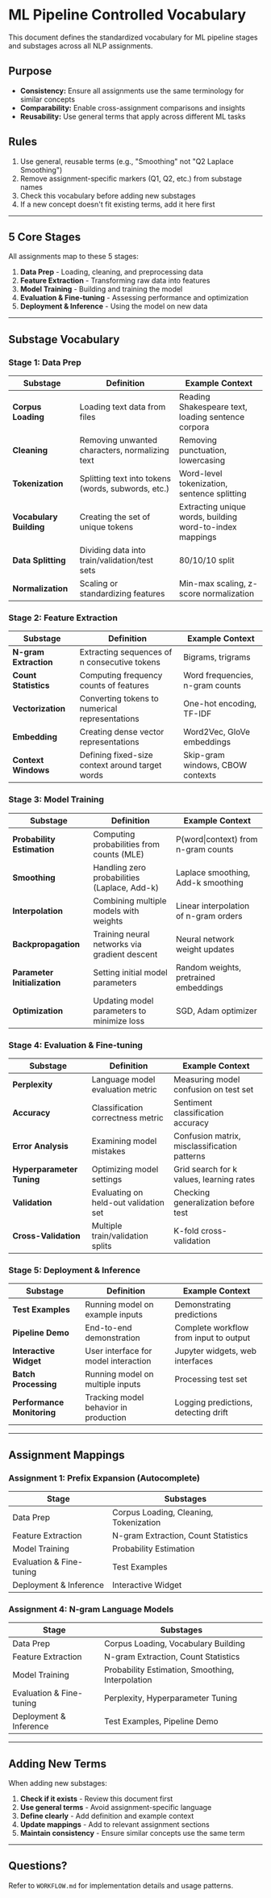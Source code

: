 # ML Pipeline Controlled Vocabulary

This document defines the standardized vocabulary for ML pipeline stages and substages across all NLP assignments.

## Purpose

- **Consistency:** Ensure all assignments use the same terminology for similar concepts
- **Comparability:** Enable cross-assignment comparisons and insights
- **Reusability:** Use general terms that apply across different ML tasks

## Rules

1. Use general, reusable terms (e.g., "Smoothing" not "Q2 Laplace Smoothing")
2. Remove assignment-specific markers (Q1, Q2, etc.) from substage names
3. Check this vocabulary before adding new substages
4. If a new concept doesn't fit existing terms, add it here first

---

## 5 Core Stages

All assignments map to these 5 stages:

1. **Data Prep** - Loading, cleaning, and preprocessing data
2. **Feature Extraction** - Transforming raw data into features
3. **Model Training** - Building and training the model
4. **Evaluation & Fine-tuning** - Assessing performance and optimization
5. **Deployment & Inference** - Using the model on new data

---

## Substage Vocabulary

### Stage 1: Data Prep

| Substage | Definition | Example Context |
|----------|------------|----------------|
| **Corpus Loading** | Loading text data from files | Reading Shakespeare text, loading sentence corpora |
| **Cleaning** | Removing unwanted characters, normalizing text | Removing punctuation, lowercasing |
| **Tokenization** | Splitting text into tokens (words, subwords, etc.) | Word-level tokenization, sentence splitting |
| **Vocabulary Building** | Creating the set of unique tokens | Extracting unique words, building word-to-index mappings |
| **Data Splitting** | Dividing data into train/validation/test sets | 80/10/10 split |
| **Normalization** | Scaling or standardizing features | Min-max scaling, z-score normalization |

### Stage 2: Feature Extraction

| Substage | Definition | Example Context |
|----------|------------|----------------|
| **N-gram Extraction** | Extracting sequences of n consecutive tokens | Bigrams, trigrams |
| **Count Statistics** | Computing frequency counts of features | Word frequencies, n-gram counts |
| **Vectorization** | Converting tokens to numerical representations | One-hot encoding, TF-IDF |
| **Embedding** | Creating dense vector representations | Word2Vec, GloVe embeddings |
| **Context Windows** | Defining fixed-size context around target words | Skip-gram windows, CBOW contexts |

### Stage 3: Model Training

| Substage | Definition | Example Context |
|----------|------------|----------------|
| **Probability Estimation** | Computing probabilities from counts (MLE) | P(word\|context) from n-gram counts |
| **Smoothing** | Handling zero probabilities (Laplace, Add-k) | Laplace smoothing, Add-k smoothing |
| **Interpolation** | Combining multiple models with weights | Linear interpolation of n-gram orders |
| **Backpropagation** | Training neural networks via gradient descent | Neural network weight updates |
| **Parameter Initialization** | Setting initial model parameters | Random weights, pretrained embeddings |
| **Optimization** | Updating model parameters to minimize loss | SGD, Adam optimizer |

### Stage 4: Evaluation & Fine-tuning

| Substage | Definition | Example Context |
|----------|------------|----------------|
| **Perplexity** | Language model evaluation metric | Measuring model confusion on test set |
| **Accuracy** | Classification correctness metric | Sentiment classification accuracy |
| **Error Analysis** | Examining model mistakes | Confusion matrix, misclassification patterns |
| **Hyperparameter Tuning** | Optimizing model settings | Grid search for k values, learning rates |
| **Validation** | Evaluating on held-out validation set | Checking generalization before test |
| **Cross-Validation** | Multiple train/validation splits | K-fold cross-validation |

### Stage 5: Deployment & Inference

| Substage | Definition | Example Context |
|----------|------------|----------------|
| **Test Examples** | Running model on example inputs | Demonstrating predictions |
| **Pipeline Demo** | End-to-end demonstration | Complete workflow from input to output |
| **Interactive Widget** | User interface for model interaction | Jupyter widgets, web interfaces |
| **Batch Processing** | Running model on multiple inputs | Processing test set |
| **Performance Monitoring** | Tracking model behavior in production | Logging predictions, detecting drift |

---

## Assignment Mappings

### Assignment 1: Prefix Expansion (Autocomplete)

| Stage | Substages |
|-------|-----------|
| Data Prep | Corpus Loading, Cleaning, Tokenization |
| Feature Extraction | N-gram Extraction, Count Statistics |
| Model Training | Probability Estimation |
| Evaluation & Fine-tuning | Test Examples |
| Deployment & Inference | Interactive Widget |

### Assignment 4: N-gram Language Models

| Stage | Substages |
|-------|-----------|
| Data Prep | Corpus Loading, Vocabulary Building |
| Feature Extraction | N-gram Extraction, Count Statistics |
| Model Training | Probability Estimation, Smoothing, Interpolation |
| Evaluation & Fine-tuning | Perplexity, Hyperparameter Tuning |
| Deployment & Inference | Test Examples, Pipeline Demo |

---

## Adding New Terms

When adding new substages:

1. **Check if it exists** - Review this document first
2. **Use general terms** - Avoid assignment-specific language
3. **Define clearly** - Add definition and example context
4. **Update mappings** - Add to relevant assignment sections
5. **Maintain consistency** - Ensure similar concepts use the same term

---

## Questions?

Refer to `WORKFLOW.md` for implementation details and usage patterns.
